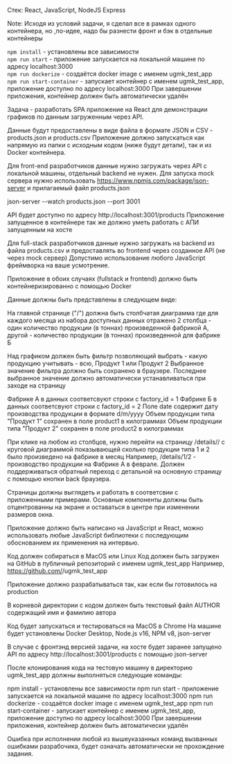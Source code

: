 Стек: React, JavaScript, NodeJS Express

Note: Исходя из условий задачи, я сделал все в рамках одного контейнера, но ,по-идее, надо бы разнести фронт и бэк в отдельные контейнеры <br />

`npm install` - установлены все зависимости <br />
`npm run start` - приложение запускается на локальной машине по адресу localhost:3000 <br />
`npm run dockerize` - создаётся docker image c именем ugmk_test_app <br />
`npm run start-container` - запускает контейнер с именем ugmk_test_app, приложение доступно по адресу localhost:3000 При завершении приложения, контейнер должен быть автоматически удалён <br />

Задача - разработать SPA приложение на React для демонстрации графиков по данным загруженным через API.

Данные будут предоставлены в виде файла в формате JSON и CSV - products.json и products.csv
Приложение должно запускаться как напрямую из папки с исходным кодом (ниже будут детали), так и из Docker контейнера.

Для front-end разработчиков данные нужно загружать через API с локальной машины, отдельный backend не нужен.
Для запуска mock сервера нужно использовать https://www.npmjs.com/package/json-server и прилагаемый файл products.json

json-server --watch products.json --port 3001

API будет доступно по адресу http://localhost:3001/products
Приложение запущенное в контейнере так же должно уметь работать с АПИ запущенным на хосте

Для full-stack разработчиков данные нужно загружать на backend из файла products.csv и предоставлять во frontend через созданное API (не через mock сервер) Допустимо использование любого JavaScript фреймворка на ваше усмотрение.

Приложение в обоих случаях (fullstack и frontend) должно быть контейнеризированно с помощью Docker

Данные должны быть представлены в следующем виде:

На главной странице ("/") должна быть столбчатая диаграмма где для каждого месяца из набора доступных данных
отражено 2 столбца - один количество продукции (в тоннах) произведенной фабрикой А, другой - количество продукции (в тоннах) произведенной для фабрике Б

Над графиком должен быть фильтр позволяющий выбрать - какую продукцию учитывать - всю, Продукт 1 или Продукт 2
Выбранное значение фильтра должно быть сохранено в браузере. Последнее выбранное значение должно автоматически устанавливаться при заходе на страницу

Фабрике A в данных соответсвуют строки с factory_id = 1
Фабрике Б в данных соответсвуют строки с factory_id = 2
Поле date содержит дату производства продукции в формате d/m/yyyy
Объем продукции типа "Продукт 1" сохранен в поле product1 в килограммах
Объем продукции типа "Продукт 2" сохранен в поле product2 в килограммах

При клике на любом из столбцов, нужно перейти на страницу /details/<factory id>/<month number> с круговой диаграммой показывающей сколько продукции типа 1 и 2 было произведено на фабрике <factory id> в месяц <month number>
Например, /details/1/2 - производство продукции на Фабрике A в феврале.
Должен поддерживаться обратный переход с детальной на основную страницу с помощью кнопки back браузера.

Страницы должны выглядеть и работать в соответсвии с приложенными примерами.
Основные компоненты должны быть отцентрованны на экране и оставаться в центре при изменении размеров окна.

Приложение должно быть написано на JavaScript и React, можно использовать любые JavaScript библиотеки с
последующим обоснованием их применения на интервью.

Код должен собираться в MacOS или Linux
Код должен быть загружен на GitHub в публичный репозиторий с именем ugmk_test_app
Например, https://github.com/<user name>/ugmk_test_app

Приложение должно разрабатываться так, как если бы готовилось на production

В корневой директории с кодом должен быть текстовый файл AUTHOR содержащий имя и фамилию автора

Код будет запускаться и тестироваться на MacOS в Chrome
На машине будет установлены Docker Desktop, Node.js v16, NPM v8, json-server

В случае с фронтэнд версией задачи, на хосте будет заранее запущено API по адресу http://localhost:3001/products с помощью json-server

После клонирования кода на тестовую машину в директорию ugmk_test_app должны выполняться следующие команды:

npm install - установлены все зависимости
npm run start - приложение запускается на локальной машине по адресу localhost:3000
npm run dockerize - создаётся docker image c именем ugmk_test_app
npm run start-container - запускает контейнер с именем ugmk_test_app, приложение доступно по адресу localhost:3000 При завершении приложения, контейнер должен быть автоматически удалён

Ошибка при исполнении любой из вышеуказанных команд вызванных ошибками разрабочика, будет означать автоматически не прохождение задания.
